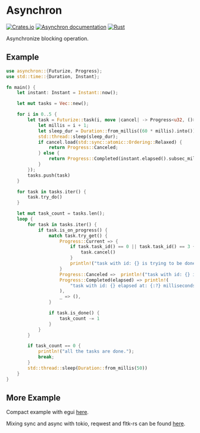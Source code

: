# Asynchron

[![Crates.io](https://img.shields.io/crates/v/asynchron.svg)](https://crates.io/crates/asynchron)
[![Asynchron documentation](https://docs.rs/asynchron/badge.svg)](https://docs.rs/asynchron)
[![Rust](https://github.com/Ar37-rs/asynchron/actions/workflows/rust.yml/badge.svg)](https://github.com/Ar37-rs/asynchron/actions/workflows/rust.yml)

Asynchronize blocking operation.

## Example

```rust
use asynchron::{Futurize, Progress};
use std::time::{Duration, Instant};

fn main() {
    let instant: Instant = Instant::now();

    let mut tasks = Vec::new();

    for i in 0..5 {
        let task = Futurize::task(i, move |cancel| -> Progress<u32, ()> {
            let millis = i + 1;
            let sleep_dur = Duration::from_millis((60 * millis).into());
            std::thread::sleep(sleep_dur);
            if cancel.load(std::sync::atomic::Ordering::Relaxed) {
                return Progress::Canceled;
            } else {
                return Progress::Completed(instant.elapsed().subsec_millis());
            }
        });
        tasks.push(task)
    }

    for task in tasks.iter() {
        task.try_do()
    }

    let mut task_count = tasks.len();
    loop {
        for task in tasks.iter() {
            if task.is_on_progress() {
                match task.try_get() {
                    Progress::Current => {
                        if task.task_id() == 0 || task.task_id() == 3 {
                            task.cancel()
                        }
                        println!("task with id: {} is trying to be done\n", task.task_id())
                    }
                    Progress::Canceled =>  println!("task with id: {} is canceled\n", task.task_id()),
                    Progress::Completed(elapsed) => println!(
                        "task with id: {} elapsed at: {:?} milliseconds\n",task.task_id(), elapsed
                    ),
                    _ => (),
                }

                if task.is_done() {
                    task_count -= 1
                }
            }
        }

        if task_count == 0 {
            println!("all the tasks are done.");
            break;
        }
        std::thread::sleep(Duration::from_millis(50))
    }
}
```

## More Example

Compact example with egui [here](https://github.com/Ar37-rs/egui-extras-lib/tree/main/example).

Mixing sync and async with tokio, reqwest and fltk-rs can be found [here](https://github.com/Ar37-rs/asynchron/tree/main/example).
